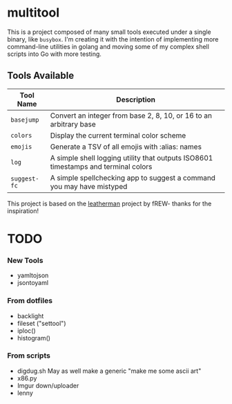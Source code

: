 # multitool

This is a project composed of many small tools executed under a single binary, like `busybox`. I'm creating it with the intention of implementing more command-line utilities in golang and moving some of my complex shell scripts into Go with more testing.

## Tools Available

| Tool Name | Description |
| --------- | ----------- |
| `basejump` | Convert an integer from base 2, 8, 10, or 16 to an arbitrary base |
| `colors` | Display the current terminal color scheme |
| `emojis` | Generate a TSV of all emojis with :alias: names |
| `log` | A simple shell logging utility that outputs ISO8601 timestamps and terminal colors |
| `suggest-fc` | A simple spellchecking app to suggest a command you may have mistyped |

This project is based on the [leatherman](https://github.com/frioux/leatherman) project by fREW- thanks for the inspiration!

# TODO

### New Tools
- yamltojson
- jsontoyaml

### From dotfiles
- backlight
- fileset ("settool")
- iploc()
- histogram()

### From scripts
- digdug.sh
  May as well make a generic "make me some ascii art"
- x86.py
- Imgur down/uploader
- lenny
